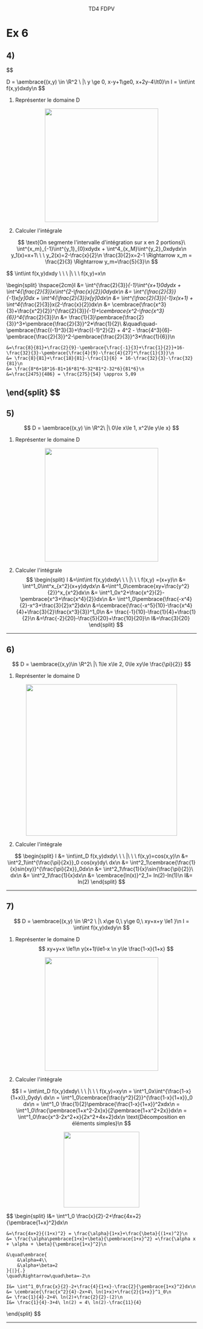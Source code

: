 $$
% \global\newcommand{\n}{\\ \ \\}
% \global\newcommand{\embrace}[3]{
%     \left#2
%         \begin{split}
%             #1
%         \end{split}
%     \right#3
% }
% \global\newcommand{\aembrace}[1]{
%     \embrace{#1}{\{}{\}}
% }
% \global\newcommand{\pembrace}[1]{
%     \embrace{#1}{(}{)}
% }
% \global\newcommand{\cembrace}[1]{
%     \embrace{#1}{[}{]}
% }
$$
<center>TD4 FDPV</center>

# Ex 6
## 4)
$$

D = \aembrace{(x,y) \in \R^2 \ |\ y \ge 0, x-y+1\ge0, x+2y-4\lt0}\n
I = \int\int f(x,y)dxdy\n
$$

1) Représenter le domaine D
<div style="text-align:center">
<img src="https://i.imgur.com/PH9luq6.png" width="300">
</div>


2) Calculer l'intégrale

$$
\text{On segmente l'intervalle d'intégration sur x en 2 portions}\
\int^{x_m}_{-1}\int^{y_1}_{0}xdydx + \int^4_{x_M}\int^{y_2}_0xdydx\n
y_1(x)=x+1\ \ \ y_2(x)=2-\frac{x}{2}\n
\frac{3}{2}x=2-1 \Rightarrow x_m = \frac{2}{3} \Rightarrow y_m=\frac{5}{3}\n
$$

$$
\int\int f(x,y)dxdy \ \ \ |\ \ \ f(x,y)=x\n

\begin{split}
    \hspace{2cm}I &= \int^{\frac{2}{3}}_{-1}\int^{x+1}_0dydx + \int^4_{\frac{2}{3}}x\int^{2-\frac{x}{2}}_0dydx\n
    &= \int^{\frac{2}{3}}_{-1}x[y]_0dx  + \int^4_{\frac{2}{3}}x[y]_0dx\n
    &= \int^{\frac{2}{3}}_{-1}x(x+1) + \int^4_{\frac{2}{3}}x(2-\frac{x}{2})dx\n
    &= \cembrace{\frac{x^3}{3}+\frac{x^2}{2}}^{\frac{2}{3}}_{-1}+\cembrace{x^2-\frac{x^3}{6}}^4_{\frac{2}{3}}\n
    &= \frac{1}{3}\pembrace{\frac{2}{3}}^3+\pembrace{\frac{2}{3}}^2*\frac{1}{2}\\
    &\quad\quad-\pembrace{\frac{(-1)^3}{3}+\frac{(-1)^2}{2} + 4^2 - \frac{4^3}{6}-\pembrace{\frac{2}{3}}^2-\pembrace{\frac{2}{3}}^3*\frac{1}{6}}\n

    &=\frac{8}{81}+\frac{2}{9}-\pembrace{\frac{-1}{3}+\frac{1}{2}}+16-\frac{32}{3}-\pembrace{\frac{4}{9}-\frac{4}{27}*\frac{1}{3}}\n
    &= \frac{8}{81}+\frac{18}{81}-\frac{1}{6} + 16-\frac{32}{3}-\frac{32}{81}\n
    &= \frac{8*6+18*16-81+16*81*6-32*81*2-32*6}{81*6}\n
    &=\frac{2475}{486} = \frac{275}{54} \approx 5,09
\end{split}
$$
---
## 5)
$$
D = \aembrace{(x,y) \in \R^2\ |\ 0\le x\le 1, x^2\le y\le x}
$$

1) Représenter le domaine D

<div style="text-align:center">
<img src="https://i.imgur.com/2oN9E2i.png" width="300">
</div>

2) Calculer l'intégrale
$$
\begin{split}
    I &=\int\int f(x,y)dxdy\ \ \ |\ \ \ f(x,y) =(x+y)\n
    &= \int^1_0\int^x_{x^2}(x+y)dydx\n
    &=\int^1_0\cembrace{xy+\frac{y^2}{2}}^x_{x^2}dx\n
    &= \int^1_0x^2+\frac{x^2}{2}-\pembrace{x^3+\frac{x^4}{2}}dx\n
    &= \int^1_0\pembrace{\frac{-x^4}{2}-x^3+\frac{3}{2}x^2}dx\n
    &=\cembrace{\frac{-x^5}{10}-\frac{x^4}{4}+\frac{3}{2}\frac{x^3}{3}}^1_0\n
    &= \frac{-1}{10}-\frac{1}{4}+\frac{1}{2}\n
    &=\frac{-2}{20}-\frac{5}{20}+\frac{10}{20}\n
    I&=\frac{3}{20}
\end{split}
$$
---
## 6)
$$
D = \aembrace{(x,y)\in \R^2\ |\ 1\le x\le 2, 0\le xy\le \frac{\pi}{2}}
$$

1) Représenter le domaine D
<div style="text-align:center">
<img src="https://i.imgur.com/PikPPw9.png" width="400">
</div>

2) Calculer l'intégrale

$$
\begin{split}
    I &= \int\int_D f(x,y)dxdy\ \ \ |\ \ \ f(x,y)=cos(x,y)\n
    &= \int^2_1\int^{\frac{\pi}{2x}}_0 cos(xy)dy\  dx\n
    &= \int^2_1\cembrace{\frac{1}{x}sin(xy)}^{\frac{\pi}{2x}}_0dx\n
    &= \int^2_1\frac{1}{x}\sin{\frac{\pi}{2}}\ dx\n
    &= \int^2_1\frac{1}{x}dx\n
    &= \cembrace{ln(x)}^2_1= ln(2)-ln(1)\n 
    I&= ln(2)
\end{split}
$$

---
## 7)
$$
D = \aembrace{(x,y) \in \R^2 \ |\ x\ge 0,\ y\ge 0,\ xy+x+y \le1 }\n
I = \int\int f(x,y)dxdy\n
$$

1) Représenter le domaine D
$$
xy+y+x \le1\n
y(x+1)\le1-x
\n
y\le \frac{1-x}{1+x}
$$
<div style="text-align:center">
<img src="https://i.imgur.com/r3F7img.png" width="300">
</div>

2) Calculer l'intégrale

$$
I = \int\int_D f(x,y)dxdy\ \ \ |\ \ \ f(x,y)=xy\n
= \int^1_0x\int^{\frac{1-x}{1+x}}_0ydy\ dx\n
= \int^1_0\cembrace{\frac{y^2}{2}}^{\frac{1-x}{1+x}}_0 dx\n
= \int^1_0 \frac{1}{2}\pembrace{\frac{1-x}{1+x}}^2xdx\n
= \int^1_0\frac{\pembrace{1+x^2-2x}x}{2\pembrace{1+x^2+2x}}dx\n
= \int^1_0\frac{x^3-2x^2+x}{2x^2+4x+2}dx\n
\text{Décomposition en éléments simples}\n
$$

<div style="text-align:center">
<img src="https://i.imgur.com/zcQ3E1W.png" width="200">
</div>

$$
\begin{split}
    I&= \int^1_0 \frac{x}{2}-2+\frac{4x+2}{\pembrace{1+x}^2}dx\n

    &=\frac{4x+2}{(1+x)^2} = \frac{\alpha}{1+x}+\frac{\beta}{(1+x)^2}\n
    &= \frac{\alpha\pembrace{1+x}+\beta}{\pembrace{1+x}^2} =\frac{\alpha x + \alpha + \beta}{\pembrace{1+x}^2}\n
    
    &\quad\embrace{
        &\alpha=4\\
        &\alpha+\beta=2
    }{|}{.}
    \quad\Rightarrow\quad\beta=-2\n
    
    I&= \int^1_0\frac{x}{2}-2+\frac{4}{1+x}-\frac{2}{\pembrace{1+x}^2}dx\n
    &= \cembrace{\frac{x^2}{4}-2x+4\ ln(1+x)+\frac{2}{1+x}}^1_0\n
    &= \frac{1}{4}-2+4\ ln(2)+\frac{2}{2}-(2)\n
    I&= \frac{1}{4}-3+4\ ln(2) = 4\ ln(2)-\frac{11}{4}
\end{split}
$$

---

